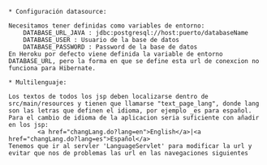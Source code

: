 	* Configuración datasource:
	
	Necesitamos tener definidas como variables de entorno:
		DATABASE_URL_JAVA : jdbc:postgresql://host:puerto/databaseName
		DATABASE_USER : Usuario de la base de datos
		DATABASE_PASSWORD : Password de la base de datos
	En Heroku por defecto viene definida la variable de entorno DATABASE_URL, pero la forma en que se define esta url de conexcion no funciona para Hibernate. 
	
	* Multilenguaje:
	
	Los textos de todos los jsp deben localizarse dentro de src/main/resources y tienen que llamarse "text_page_lang", donde lang son las letras que definen el idioma, por ejemplo _es para español.
	Para el cambio de idioma de la aplicacion seria suficiente con añadir en los jsp: 
			<a href="changLang.do?lang=en">English</a>|<a href="changLang.do?lang=es">Español</a> 
	Tenemos que ir al servler 'LanguageServlet' para modificar la url y evitar que nos de problemas las url en las navegaciones siguientes
